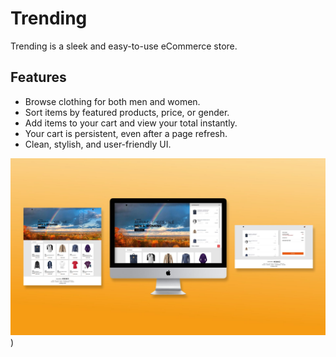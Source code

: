 <h1>Trending</h1> 
<p>Trending is a sleek and easy-to-use eCommerce store.</p> 
<h2>Features</h2> 
<ul> 
  <li>Browse clothing for both men and women.</li> 
  <li>Sort items by featured products, price, or gender.</li> 
  <li>Add items to your cart and view your total instantly.</li> 
  <li>Your cart is persistent, even after a page refresh.</li> <li>Clean, stylish, and user-friendly UI.
  </li> 
</ul>



![Overview of Trending](https://github.com/lgrinders/Ecommerce-Trending/blob/main/Trending%20image.jpg?raw=true))


